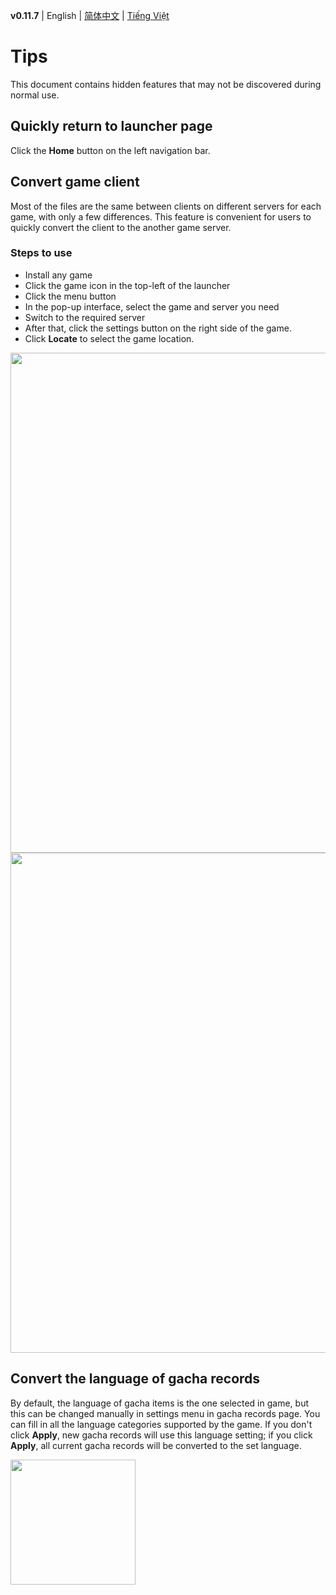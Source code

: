 **v0.11.7** | English | [简体中文](./Tips.zh-CN.md) | [Tiếng Việt](./Tips.vi-VN.md)

# Tips

This document contains hidden features that may not be discovered during normal use.

## Quickly return to launcher page

Click the **Home** button on the left navigation bar.

## Convert game client

Most of the files are the same between clients on different servers for each game, with only a few differences. This feature is convenient for users to quickly convert the client to the another game server.

### Steps to use

- Install any game
- Click the game icon in the top-left of the launcher
- Click the menu button
- In the pop-up interface, select the game and server you need
- Switch to the required server
- After that, click the settings button on the right side of the game.
- Click **Locate** to select the game location.

<img src="https://github.com/Scighost/Starward/assets/119155053/84709b3f-a13a-4743-8209-9d30b81a8ea6" width="800px" />
<img src="https://github.com/Scighost/Starward/assets/119155053/535e8c52-35f0-4dcb-9f05-c4bc26a649d4" width="800px" />

## Convert the language of gacha records

By default, the language of gacha items is the one selected in game, but this can be changed manually in settings menu in gacha records page. You can fill in all the language categories supported by the game. If you don't click **Apply**, new gacha records will use this language setting; if you click **Apply**, all current gacha records will be converted to the set language.

<img src="https://user-images.githubusercontent.com/61003590/259004675-7d67e320-6e7e-469e-b404-58669f42491f.png" width="200px" />
